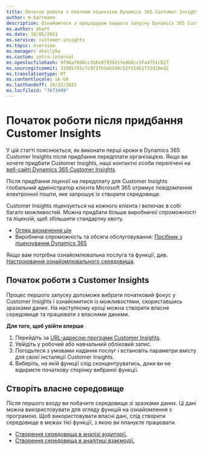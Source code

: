 ```yaml
---
title: Початок роботи з платною ліцензією Dynamics 365 Customer Insights
author: m-hartmann
description: Ознайомтеся з процедурою першого запуску Dynamics 365 Customer Insights та вивчіть доступні можливості.
ms.author: mhart
ms.date: 10/05/2021
ms.service: customer-insights
ms.topic: overview
ms.manager: shellyha
ms.custom: intro-internal
ms.openlocfilehash: 9f96a70d0cc316e8793921fedb0cc3fa4751c827
ms.sourcegitcommit: 31985755c7c973fb1eb540c52fd1451731d2bed2
ms.translationtype: HT
ms.contentlocale: uk-UA
ms.lasthandoff: 10/22/2021
ms.locfileid: "7673499"
---
```

# <a name="get-started-after-purchasing-customer-insights"></a>Початок роботи після придбання Customer Insights

У цій статті пояснюється, як виконати перші кроки в Dynamics 365 Customer Insights після придбання передплати організацією. Якщо ви хочете придбати Customer Insights, наші контактні особи перелічені на [веб-сайті Dynamics 365 Customer Insights](https://dynamics.microsoft.com/ai/customer-insights/). 

Після придбання ліцензії на передплату для Customer Insights глобальний адміністратор клієнта Microsoft 365 отримує повідомлення електронної пошти, яке запрошує їх створити середовище. 

Customer Insights ліцензується на кожного клієнта і включає в собі багато можливостей. Можна придбати більше виробничої спроможності та ліцензій, щоб збільшити стандартну квоту. 
- [Огляд визначення цін](https://dynamics.microsoft.com/ai/customer-insights/pricing/)
- Виробнича спроможність та обсяги обслуговування: [Посібник з ліцензування Dynamics 365](https://go.microsoft.com/fwlink/?LinkId=866544)

Якщо вам потрібна ознайомлювальна послуга та функції, див. [Настроювання ознайомлювального середовища](trial-signup.md).

## <a name="start-with-customer-insights"></a>Початок роботи з Customer Insights

Процес першого запуску допоможе вибрати початковий фокус у Customer Insights і ознайомитися із можливостями, скориставшись зразками даних. На наступному кроці можна створити власне середовище та працювати з власними даними.

**Для того, щоб увійти вперше**

1. Перейдіть за [URL-адресою програми Customer Insights](https://home.ci.ai.dynamics.com).
1. Увійдіть у робочий або навчальний обліковий запис. 
1. Погодьтеся з умовами надання послуг і встановіть параметри вмісту для своєї інсталяції Customer Insights.
1. Виберіть, на якій функції слід сконцентруватись, доки ви не відкриєте початкову сторінку вибраної функції.

## <a name="create-your-own-environment"></a>Створіть власне середовище

Після першого входу ви побачите середовище зі зразками даних. Ці дані можна використовувати для огляду функцій на ознайомлення з програмою. Щоб використовувати власні дані, слід створити середовище в межах тієї функції, з якою ви плануєте працювати.

- [Створення середовища в аналізі аудиторії.](audience-insights/get-started-paid.md)
- [Створення середовища в аналітиці взаємодії.](engagement-insights/create-new-environment.md) 



